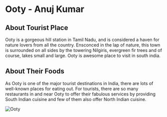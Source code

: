 # Ooty - Anuj Kumar

## About Tourist Place 
Ooty is a gorgeous hill station in Tamil Nadu, and is considered a haven for nature lovers from all the country. Ensconced in the lap of nature, 
this town is surrounded on all sides by the towering Nilgiris, evergreen fir trees and of course, lakes small and large.
Ooty is awesome place to visit in south india.
## About Their Foods
As Ooty is one of the major tourist destinations in India, there are lots of well-known places for eating out. For tourists, there are so many restaurants 
in and near Ooty to offer their fabulous services by providing South Indian cuisine and few of them also offer North Indian cuisine.

<img align="center" src="https://d2rdhxfof4qmbb.cloudfront.net/wp-content/uploads/20180627152620/Ooty-FI-1.jpg" alt="Ooty"/>

<!--Example: <img align="center" src="https://lotustours.in/assets/img/taj/photo-room-detail-1.jpg" alt="Taj Mahal"/> -->
